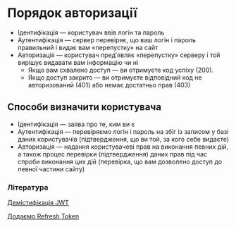# Порядок авторизації

-   Ідентифікація — користувач ввів логін та пароль
-   Аутентифікація — сервер перевіряє, що ваш логін і пароль правильний і видає вам «перепустку» на сайт
-   Авторизація — користувач пред'являє «перепустку» серверу і той вирішує видавати вам інформацію чи ні
    -   Якщо вам схвалено доступ — ви отримуєте код успіху (200).
    -   Якщо доступ закрито — ви отримуєте відповідний код не авторизований (401) або немає достатньо прав (403)

## Способи визначити користувача

-   Ідентифікація — заява про те, ким ви є
-   Аутентифікація — перевіряємо логін і пароль на збіг із записом у базі даних користувачів (підтвердження, що ви той, за кого себе видаєте)
-   Авторизація — надання користувачеві прав на виконання певних дій, а також процес перевірки (підтвердження) даних прав під час спроби виконання цих дій (перевірка, що вам дозволено доступ до певної частини сайту)

### Література

<a href="https://habr.com/ru/post/532130/">Демістифікація JWT</a>

<a href="https://habr.com/ru/post/466929/">Додаємо Refresh Token</a>

